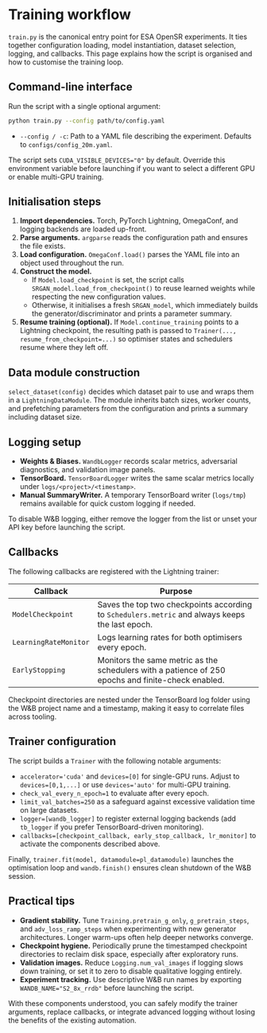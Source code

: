 # Training workflow

`train.py` is the canonical entry point for ESA OpenSR experiments. It ties together configuration loading, model instantiation,
dataset selection, logging, and callbacks. This page explains how the script is organised and how to customise the training loop.

## Command-line interface

Run the script with a single optional argument:

```bash
python train.py --config path/to/config.yaml
```

* `--config / -c`: Path to a YAML file describing the experiment. Defaults to `configs/config_20m.yaml`.

The script sets `CUDA_VISIBLE_DEVICES="0"` by default. Override this environment variable before launching if you want to select
a different GPU or enable multi-GPU training.

## Initialisation steps

1. **Import dependencies.** Torch, PyTorch Lightning, OmegaConf, and logging backends are loaded up-front.
2. **Parse arguments.** `argparse` reads the configuration path and ensures the file exists.
3. **Load configuration.** `OmegaConf.load()` parses the YAML file into an object used throughout the run.
4. **Construct the model.**
   * If `Model.load_checkpoint` is set, the script calls `SRGAN_model.load_from_checkpoint()` to reuse learned weights while
     respecting the new configuration values.
    * Otherwise, it initialises a fresh `SRGAN_model`, which immediately builds the generator/discriminator and prints a
      parameter summary.
5. **Resume training (optional).** If `Model.continue_training` points to a Lightning checkpoint, the resulting path is passed to
   `Trainer(..., resume_from_checkpoint=...)` so optimiser states and schedulers resume where they left off.

## Data module construction

`select_dataset(config)` decides which dataset pair to use and wraps them in a `LightningDataModule`. The module inherits batch
sizes, worker counts, and prefetching parameters from the configuration and prints a summary including dataset size.

## Logging setup

* **Weights & Biases.** `WandbLogger` records scalar metrics, adversarial diagnostics, and validation image panels.
* **TensorBoard.** `TensorBoardLogger` writes the same scalar metrics locally under `logs/<project>/<timestamp>`.
* **Manual SummaryWriter.** A temporary TensorBoard writer (`logs/tmp`) remains available for quick custom logging if needed.

To disable W&B logging, either remove the logger from the list or unset your API key before launching the script.

## Callbacks

The following callbacks are registered with the Lightning trainer:

| Callback | Purpose |
| --- | --- |
| `ModelCheckpoint` | Saves the top two checkpoints according to `Schedulers.metric` and always keeps the last epoch. |
| `LearningRateMonitor` | Logs learning rates for both optimisers every epoch. |
| `EarlyStopping` | Monitors the same metric as the schedulers with a patience of 250 epochs and finite-check enabled. |

Checkpoint directories are nested under the TensorBoard log folder using the W&B project name and a timestamp, making it easy to
correlate files across tooling.

## Trainer configuration

The script builds a `Trainer` with the following notable arguments:

* `accelerator='cuda'` and `devices=[0]` for single-GPU runs. Adjust to `devices=[0,1,...]` or use `devices='auto'` for multi-GPU
  training.
* `check_val_every_n_epoch=1` to evaluate after every epoch.
* `limit_val_batches=250` as a safeguard against excessive validation time on large datasets.
* `logger=[wandb_logger]` to register external logging backends (add `tb_logger` if you prefer TensorBoard-driven monitoring).
* `callbacks=[checkpoint_callback, early_stop_callback, lr_monitor]` to activate the components described above.

Finally, `trainer.fit(model, datamodule=pl_datamodule)` launches the optimisation loop and `wandb.finish()` ensures clean shutdown
of the W&B session.

## Practical tips

* **Gradient stability.** Tune `Training.pretrain_g_only`, `g_pretrain_steps`, and `adv_loss_ramp_steps` when experimenting with
  new generator architectures. Longer warm-ups often help deeper networks converge.
* **Checkpoint hygiene.** Periodically prune the timestamped checkpoint directories to reclaim disk space, especially after
  exploratory runs.
* **Validation images.** Reduce `Logging.num_val_images` if logging slows down training, or set it to zero to disable qualitative
  logging entirely.
* **Experiment tracking.** Use descriptive W&B run names by exporting `WANDB_NAME="S2_8x_rrdb"` before launching the script.

With these components understood, you can safely modify the trainer arguments, replace callbacks, or integrate advanced logging
without losing the benefits of the existing automation.
